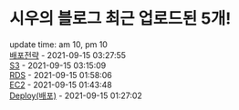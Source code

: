 # 시우의 블로그 최근 업로드된 5개!<br>

update time: am 10, pm 10<br>[배포전략](https://velog.io/@dev_shu/%EB%B0%B0%ED%8F%AC%EC%A0%84%EB%9E%B5) - 2021-09-15 03:27:55<br>
[S3](https://velog.io/@dev_shu/S3) - 2021-09-15 03:15:09<br>
[RDS](https://velog.io/@dev_shu/RDS) - 2021-09-15 01:58:06<br>
[EC2](https://velog.io/@dev_shu/EC2) - 2021-09-15 01:43:48<br>
[Deploy(배포)](https://velog.io/@dev_shu/Deploy%EB%B0%B0%ED%8F%AC) - 2021-09-15 01:27:02<br>

